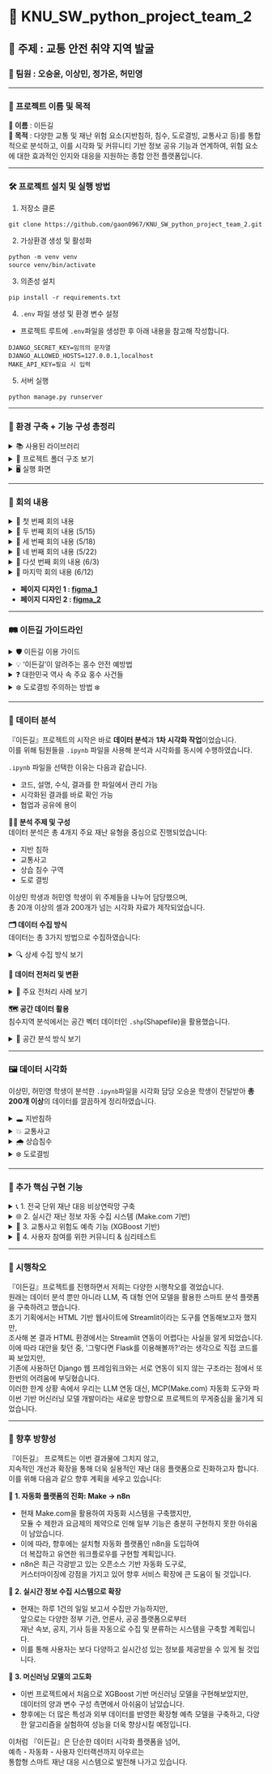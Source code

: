 # 💯 KNU_SW_python_project_team_2
## 💬 주제 : 교통 안전 취약 지역 발굴
### 👤 팀원 : 오승윤, 이상민, 정가온, 허민영
---
### 📙 프로젝트 이름 및 목적
**🌿 이름** : 이든길  
**🎯 목적** : 다양한 교통 및 재난 위험 요소(지반침하, 침수, 도로결빙, 교통사고 등)를 통합적으로 분석하고, 이를 시각화 및 커뮤니티 기반 정보 공유 기능과 연계하여, 위험 요소에 대한 효과적인 인지와 대응을 지원하는 종합 안전 플랫폼입니다.

---

### 🛠️ 프로젝트 설치 및 실행 방법

1. 저장소 클론
```
git clone https://github.com/gaon0967/KNU_SW_python_project_team_2.git
```
2. 가상환경 생성 및 활성화
```
python -m venv venv
source venv/bin/activate
```
3. 의존성 설치
```
pip install -r requirements.txt
```
4. `.env` 파일 생성 및 환경 변수 설정
- 프로젝트 루트에 `.env`파일을 생성한 후 아래 내용을 참고해 작성합니다.
```
DJANGO_SECRET_KEY=임의의 문자열
DJANGO_ALLOWED_HOSTS=127.0.0.1,localhost
MAKE_API_KEY=필요 시 입력
```
5. 서버 실행
```
python manage.py runserver
```

---

### 🧰 환경 구축 + 기능 구성 총정리

<details>
  <summary>📚 사용된 라이브러리 </summary>

---

### 📦 웹 개발 및 Django 관련

| 라이브러리 | 설명 |
|------------|------|
| Django     | Python 대표 웹 프레임워크. 웹 페이지, API, DB 관리 등 전반적인 백엔드 처리 |
| sqlparse   | Django 내부에서 SQL 구문을 파싱할 때 사용됨 |
| asgiref    | Django의 비동기 처리 지원 라이브러리 |

---

### 🧠 머신러닝 및 모델 관련

| 라이브러리 | 설명 |
|------------|------|
| xgboost         | 고성능 머신러닝 모델(XGBoost 회귀/분류) 라이브러리 |
| scikit-learn    | ML 알고리즘과 전처리, 모델 평가 기능 제공 |
| joblib          | 학습된 모델을 `.pkl`로 저장/불러오기 위해 사용 |
| numpy, scipy    | 수치 연산, 선형대수 계산 필수 기반 라이브러리 |
| threadpoolctl, threading, tenacity | 병렬 계산 및 내구성 보완용 (간접 사용) |

---

### 🗂 데이터 처리 및 분석

| 라이브러리 | 설명 |
|------------|------|
| pandas               | 표 형태의 데이터 처리 (CSV, Excel 등) |
| openpyxl, et_xmlfile | Excel(xlsx) 파일 처리용 백엔드 |
| matplotlib, seaborn  | 데이터 시각화 (차트, 히트맵 등) |
| pyarrow              | 빠른 I/O 및 파일 포맷 처리 (예: Parquet) |

---

### 🧭 지도 및 위치 데이터 분석

| 라이브러리 | 설명 |
|------------|------|
| folium                              | Leaflet.js 기반의 지도 시각화 (HTML 지도 생성) |
| geopandas                           | 지리정보(GIS) 데이터를 Pandas처럼 처리 |
| shapely                             | 공간 연산 (교차, 면적, 경계 등) 수행 |
| pyproj                              | 위경도 좌표계 변환 |
| rasterio, affine, mercantile, contextily, branca, xyzservices | 공간 타일맵, 배경지도, GeoTIFF 렌더링용 도구들 |

---

### 🌐 크롤링 / 웹 자동화

| 라이브러리 | 설명 |
|------------|------|
| beautifulsoup4       | HTML 구조 파싱 및 정보 추출 |
| requests             | 웹사이트에 요청 보내기 (GET, POST 등) |
| lxml                 | 빠른 HTML/XML 파싱을 위한 parser |
| selenium, webdriver-manager | 브라우저 자동화 도구 (동적 페이지 크롤링 시 사용) |

---

### 🧪 개발 보조 / 콘솔 / 노트북 환경

| 라이브러리 | 설명 |
|------------|------|
| ipython, ipykernel, jupyter_* | Jupyter Notebook 실행 환경 |
| tqdm                        | 반복문 진행 상황 시각화 |
| colorama                    | 터미널 컬러 출력 지원 |
| python-dotenv              | `.env` 파일로 환경변수 관리 |
| watchdog                   | 파일 변화 감지 (개발 자동화 도구에 사용됨) |

</details>

<details>
  <summary>📁 프로젝트 폴더 구조 보기</summary>
  
```
data_B_project/  
├── .venv/  
│ └── 💡 가상환경 (패키지 충돌 방지 및 협업 목적)  
│ - 필요한 라이브러리만 설치 가능  
│ - requirements.txt로 공유 및 관리 용이  

├── data/  
│ ├── people/ 📊 서울시 자치구별 인구수  
│ ├── traffic accident/ 🚗 교통사고 연도별 Excel (2019~2023)  
│ ├── Traffic light/ 🚦 신호등 및 횡단보도 위치  
│ └── 기타 참고 데이터 포함  

├── dataAnalysis1.ipynb  
│ └── 📈 초기 데이터 분석용 Jupyter 노트북 (pandas, 시각화, 병합 등 실험)  

├── ngrok/  
│ └── 🌐 ngrok 실행 및 설정  
│ ① make.com 워크플로우용 웹훅 연동  
│ ② 외부 접근 가능한 임시 URL 제공  
│ ③ 로컬 서버 테스트 자동화를 위한 브리지 역할  

├── emergency_contacts_to_sqlite.py  
│ └── 🚑 응급기관 JSON → SQLite 저장 스크립트  
│ - 행정안전부 API 기반 254개 기관 정보 수집  

├── real_python_project/  
│ ├── db.sqlite3 📦 기본 장고 DB  
│ ├── emergency_agencies.db 🏥 응급기관 DB  
│ ├── final_merged_with_coords.csv ✅ 병합 완료된 최종 CSV  
│ 
│ ├── main/ 💻 Django 앱 구성  
│ │ ├── models.py 모델 정의 (Post, DailyUpdate 등)  
│ │ ├── views.py 요청 처리, API 연동  
│ │ ├── forms.py 사용자 입력 폼  
│ │ ├── model_utils.py 자치구 위험도 예측 함수  
│ │ ├── model_trainer.py모델 학습 + joblib 저장  
│ │ ├── templates/main/ 템플릿 HTML  
│ │ │ ├── community.html, dashboard_1~4.html, quiz_start.html, rehome.html 등  
│ │ ├── static/images/ 분석 결과 시각화 이미지  
│ │ └── migrations/ DB 마이그레이션  

│ ├── scraper.py 📰 행정안전부 보도자료 크롤링  
│ ├── model_utils.py 예측 수행 + 설명 반환  
│ ├── model_trainer.py XGBoost 학습 후 저장  
│ ├── xgb_model.pkl 저장된 모델  

├── requirements.txt 📦 필요한 패키지 목록  
└── README.md 📘 프로젝트 설명, 실행 방법, 구성도
```
</details>

<details>
  <summary>🖥️ 실행 화면 </summary>
  
  ### 메인 화면
  
  ![메인화면](ScreenShots/메인화면.png)

  ### 이든길과의 만남

  ![이든길과의 만남](ScreenShots/이든길과의만남.png)

  ### 지반침하

  ![지반침하](ScreenShots/지반침하.png)

  ### 교통사고

  ![교통사고](ScreenShots/교통사고.png)

  ### 교통사고 위험도

  ![위험도](ScreenShots/교통사고위험도.png)

  ### 상습 침수 구역

  ![상습침수](ScreenShots/상습침수.png)

  ### 도로 결빙 구역

  ![도로결빙](ScreenShots/도로결빙.png)

  ### 비상연락기관

  ![비상연락망](ScreenShots/비상연락기관.png)

  ### 안전관리 일일상황

  ![안전관리 일일상황](ScreenShots/안전관리일일상황.png)

  ### 이든길 커뮤니티

  ![커뮤니티](ScreenShots/커뮤니티.png)

  ### 심리테스트

  ![심리테스트](ScreenShots/심리테스트.png)

  ### 심리테스트 결과

  ![심리테스트 결과](ScreenShots/심리테스트_결과.png)
</details>

---

### 🤝 회의 내용
<details>
<summary> 📌 첫 번째 회의 내용 </summary>

1. 웹 페이지 UI 공유하기
  
2. 서울시 행정구역 데이터 범위 결정하기  
-> 서울시 행정구역 구 기준으로 결정

3. 데이터 수집하기  

 (1) **교통사고** (교통사고 정보를 위해 모아야 할 데이터)  
  - 사고 발생 위치 (GIS 좌표), 시간, 유형 (차대차, 차대사람 등)  
  - 사고 원인, 피해 규모 (사망, 중상, 경상 등)  

 (2) **싱크홀 및 지반 침하 위험 지역 데이터** (싱크홀 정보를 위해 모아야 할 데이터)  
  - 과거 싱크홀 발생 이력 (위치, 규모, 원인)  
  - 지반 조사 자료 (지질도, 지하수위 변동, 지반 특성 등)  
  - 상하수도관 노후도 및 누수 발생 이력  
  - 대규모 지하 개발 공사 현황 (지하철, 터널 등)  

 (3) **기타 위험 요인**  
  - 급경사지  
  - 상습 침수 구역  
  - 낙석 위험 지역  
  - 도로 결빙

우리 지역 -> 안전도 테스트
  
4. 역할 분담 및 만날 날짜
  - **데이터 전처리 및 데이터 분석** : 이상민, 허민영
  - **Django를 활용한 웹페이지 구축** : 정가온
  - **데이터 시각화 자료 및 발표 피피티 제작** : 오승윤
  - **다음 회의 일정** : 5/15 파이썬 수업 후
</details>
<details>
  <summary>📌 두 번째 회의 내용 (5/15) </summary>

  - 데이터 수집 목록 확인
  - 추가 데이터 있는지 살펴보기
      - 추가 데이터 있을 시 조건
      1. 추가 데이터 목록을 모두와 공유하기
      2. 추가 데이터도 동일하게 다같이 모아야함
  - 웹 프로토타입 살펴보기
  - 다음주까지 해와야 할 것들
      - 승윤: 이든길 가이드라인 표 작성하기
      - 민영, 상민: 싱크홀 및 지반침하 데이터 분석 완료 파일 완성해서 오기
      - 가온: 웹 페이지 4개 HTML로 작성하기
</details>
<details>
  <summary>📌 세 번째 회의 내용 (5/18) </summary>
  
  - 데이터 수집 결과 공유
  - 가이드라인 작성한 것 공유
  - 웹 페이지 어디까지 진행했는지 공유
  - 데이터 분석 오늘부터 시작

  - 화요일까지 웹페이지 담당자 : 웹페이지 두개 구축
  - 데이터 분석 담당자 : 다음주 목요일까지 싱크홀 분석
</details>
<details>
  <summary>📌 네 번째 회의 내용 (5/22) </summary>

  - 웹 페이지 구축 2개 확인하기
  - 데이터 분석 파트 나눈 거 이야기하기
  - 데이터 분석 현황

  - 다음주 목요일까지
  - 민영: 싱크홀 .ipynb파일 -> 시각화한테 넘기기
  - 상민: .ipynb파일 -> 시각화한테 넘기기
  - 가온: 파일 4개 구축하기
  - 승윤: 시각화 시작
</details>
<details>
  <summary>📌 다섯 번째 회의 내용 (6/3) </summary>
  
  - 승윤, 상민: 시각화 자료 넘겨받으면 시각화 할 수 있는 데까지 해오기
  - 가온: 장고로 메인 페이지 제작, 4개 페이지 연결, 가능하면 가이드라인 버튼까지.
  - 민영: 싱크홀 최대한 해오기

  - 위 기능 검사하기
</details>
<details>
  <summary>📌 마지막 회의 내용 (6/12) </summary>
  
  - 웹 페이지 전체 확인하기
  - 깃허브 다시 꾸미기
  - 배포 여부
  - 피피티 제작 및 발표 준비하기
</details>

- **페이지 디자인 1 : [figma_1](https://www.figma.com/design/EVlEsAvssMzduNOMQqq03p/Data-##Visualization-Package--Community---Community-?m=auto&t=EaSnN1FVl4JoH4ck-6)**  
- **페이지 디자인 2 : [figma_2](https://www.figma.com/design/R1xDkiDhgZPlxjdtCBAjMT/Best-Websites-of-2023---Webflow-%7C-Figma-Design--Community-?node-id=0-1&t=PXqxduq8GY0n6Wz7-1)**

---
### 🛤️ 이든길 가이드라인
<details>
  <summary>🛡️ 이든길 이용 가이드</summary>

- 대시보드를 통해 재난 데이터를 확인하세요.
- 비상연락망은 클릭 한 번으로 접근할 수 있어요.
- 커뮤니티에 의견을 자유롭게 남기세요!
</details>
<details>
  <summary>💡 ‘이든길’이 알려주는 홍수 안전 예방법</summary>
  
**기상 특보 확인:** 호우 예보 시 TV, 라디오, 스마트폰 앱 등으로 기상 특보를 수시로 확인하세요.  
**비상 물품 준비:** 손전등, 라디오, 비상식량, 구급약품, 휴대폰 충전기 등을 미리 준비해둡니다.  
**가스/전기 차단:** 침수 위험이 있을 경우, 주택 내 가스와 전기를 미리 차단합니다.  
**지하 공간 대피:** 지하 주차장, 반지하 주택 등 지하 공간은 침수 시 매우 위험하므로 즉시 대피합니다.  
**하천변/계곡 접근 금지:** 갑자기 불어난 물에 휩쓸릴 수 있으니 하천변이나 계곡 주변은 절대 가까이 가지 마세요.  
**차량 이동 자제:** 침수된 도로는 진입하지 말고, 불가피할 경우 우회하거나 대중교통을 이용합니다.  
**농경지/시설물 점검:** 비닐하우스, 농경지, 축사 등 시설물을 미리 점검하고 취약 부분은 보강합니다.  
**대피 경로 확인:** 거주 지역의 대피 장소와 경로를 미리 숙지하고, 재난 시에는 관계 당국의 안내에 따릅니다.  
※ 이든길은 여러분의 안전을 최우선으로 생각합니다. 재난 발생 시 안전 수칙을 준수하세요.  
</details>
<details>
  <summary>❓ 대한민국 역사 속 주요 홍수 사건들</summary>

**1925년 을축년 대홍수:** 일제강점기 기록된 가장 큰 홍수 중 하나. 한강 범람으로 서울 도심 대부분이 침수되고 큰 인명 피해가 발생했습니다.  
**1984년 중부지방 집중호우:** 수도권과 강원 지역에 기록적인 폭우가 쏟아져 많은 이재민과 재산 피해가 발생했습니다.  
**1987년 8월 대홍수:** 태풍과 장마가 겹치면서 남부지방을 중심으로 큰 피해가 발생, 섬진강 유역의 피해가 특히 컸습니다.  
**1990년 전국적인 홍수:** 여름 장마와 태풍으로 전국적으로 동시다발적인 홍수 피해가 발생, 농경지 침수와 이재민이 다수 발생했습니다.  
**2002년 태풍 루사:** 강원도를 중심으로 기록적인 폭우를 동반하여 엄청난 인명 및 재산 피해를 남겼습니다. 역대급 재난 중 하나로 기록됩니다.  
**2011년 우면산 산사태:** 서울 우면산 일대에 집중호우가 발생하여 산사태로 인한 인명 피해와 주택 침수가 발생했습니다.  
**2020년 장마철 집중호우:** 중부지방을 중심으로 50일 넘는 긴 장마가 이어지며 누적 강수량이 역대급을 기록, 하천 범람 및 산사태 피해가 컸습니다.  
**2022년 수도권 집중호우:** 서울 강남 등 수도권 도심에 기록적인 시간당 폭우가 쏟아져 지하철역, 도로, 주택 침수 등 큰 혼란이 발생했습니다.  
※ 위 내용은 주요 사건의 예시이며, 실제 역사는 더 많은 홍수 피해를 기록하고 있습니다.  
</details>
<details>
  <summary>❄️ 도로결빙 주의하는 방법 ❄️</summary>
  
**감속 운전:** 빙판길에서는 평소보다 20~50% 이상 감속해야 합니다.  
**안전거리 확보:** 평소보다 2배 이상 충분한 안전거리를 유지하세요.  
**급조작 금지:** 급출발, 급가속, 급제동, 급핸들 조작은 피해야 합니다.  
**미끄럼 방지 장비:** 스노체인, 스노타이어 등 미끄럼 방지 장비를 준비하세요.  
**블랙 아이스 주의:** 육안으로 식별하기 어려운 블랙 아이스를 특히 조심해야 합니다. (교량 위, 터널 출입구, 응달진 곳)  
**대중교통 이용:** 가급적 대중교통을 이용하는 것이 안전합니다.  
</details>

---

### 📑 데이터 분석
『이든길』프로젝트의 시작은 바로 **데이터 분석**과 **1차 시각화 작업**이었습니다.  
이를 위해 팀원들을 `.ipynb` 파일을 사용해 분석과 시각화를 동시에 수행하였습니다.  

`.ipynb` 파일을 선택한 이유는 다음과 같습니다.
- 코드, 설명, 수식, 결과를 한 파일에서 관리 가능
- 시각화된 결과를 바로 확인 가능
- 협업과 공유에 용이

**🧑‍💻 분석 주제 및 구성**  
데이터 분석은 총 4개지 주요 재난 유형을 중심으로 진행되었습니다:
- 지반 침하  
- 교통사고  
- 상습 침수 구역  
- 도로 결빙

이상민 학생과 허민영 학생이 위 주제들을 나누어 담당했으며,  
총 20개 이상의 셀과 200개가 넘는 시각화 자료가 제작되었습니다.

**🗂️ 데이터 수집 방식**  
데이터는 총 3가지 방법으로 수집하였습니다:  
<details>
  <summary>🔍 상세 수집 방식 보기</summary>

  1. **웹 크롤링**  
  - `requests`+`BeautifulSoup`조합으로 HTML 데이터 파싱  
  2. **공공데이터포털 API 활용**  
  - 인증키 기반의 JSON 응답 구조  
  - `requests.get()`으로 호출 후 `json()` 파싱  
  3. **CSV 파일 수동 다운로드**  
  - 분석에 익숙하지 않은 팀원도 쉽게 활용 가능  
  - `pandas`를 사용하여 불러온 뒤 필요한 컬럼만 추출 및 전처리 수행  
</details>

**🧹 데이터 전처리 및 변환**
<details>
  <summary>🧼 주요 전처리 사례 보기</summary>
  
**📁 CSV 전처리**
- **서울시 월별 강수량 데이터**  
  - 상위 8줄 불필요한 헤더 제거 후 컬럼 직접 지정  
  - `년월`컬럼은 `pd.to_datetime()`으로 날짜 변환  
  - '강수량'값 중 숫자가 아닌 항목은 pd.to_numeric(errors='coerce')로 NaN 처리
  - `dropna()`로 결측값 제거 후 분석 진행
</details>

**🗺️ 공간 데이터 활용**  
침수지역 분석에서는 공간 벡터 데이터인 `.shp`(Shapefile)을 활용했습니다.
<details>
  <summary>🧭 공간 분석 방식 보기</summary>

  - 서울시 침수흔적도 데이터 활용
  - `geopandas`로 `.shp`파일 불러오기
  - 좌표계 변환 : `EPSG:4326 → EPSG:3857`
    → 실제 웹 지도와 정확히 겹치도록 설정
  - `matplotlib` + `contextily` 조합으로 시각화
    - `cs.add_basemap()`으로 지도 타일 추가
    - `total_bounds`로 자동 확대 비율 설정
</details>

---

### 🖼️ 데이터 시각화

이상민, 허민영 학생이 분석한 `.ipynb`파일을 시각화 담당 오승윤 학생이 전달받아 **총 200개 이상**의 데이터를 깔끔하게 정리하였습니다.

<details>
  <summary>🕳️ 지반침하</summary>

  ### 싱크홀

  ![싱크홀](ScreenShots/(1)싱크홀.png)

  ### 싱크홀 자치구별

  ![싱크홀_자치구](ScreenShots/(2)싱크홀_자치구.png)
</details>

<details>
  <summary>💥 교통사고</summary>

  ### 사고 유형

  ![사고 유형](ScreenShots/(3)교통사고-사고유형.png)

  ### 발생 건수

  ![발생 건수](ScreenShots/(4)교통사고-발생건수.png)

  ### 히트맵

  ![히트맵](ScreenShots/(5)교통사고-히트맵.png)

  ### 원인

  ![원인](ScreenShots/(6)교통사고-원인.png)

  ### 사상자

  ![사상자](ScreenShots/(7)교통사고-사상자.png)
  
</details>

<details>
  <summary>🌧️ 상습침수</summary>

  ### 상습침수

  ![상습침수](ScreenShots/(8)상습침수.png)

  ### 관측소별 평균 수위

  ![관측소별](ScreenShots/(9)상습침수-관측소.png)

</details>
<details>
  <summary>❄️ 도로결빙</summary>
  
  ### 도로결빙

  ![도로결빙](ScreenShots/(10)도로결빙.png)
  
</details>

---

### 🌱 추가 핵심 구현 기능
<details>
  <summary>📞 1. 전국 단위 재난 대응 비상연락망 구축</summary>

  - **개요**:  
  재난 상황에서 필요한 지역별 비상연락망 정보를 제공하기 위해, 이를 데이터베이스로 구조화하였습니다.
- **주요 구현 과정**:
  1. `request` 라이브러리를 통해 JSON 데이터 요청 및 응답 수신  
  2. 각 데이터에 광역 지자체명을 기준으로 지역 분류  
  3. `pandas`를 활용해 데이터프레임으로 정리  
  4. 정리된 데이터를 `SQLite3` 데이터베이스로 저장  
- **특징**:
  SQLite 방식으로 구현해 별도의 서버 환경 없이 **로컬 테스트와 관리가 간편**하며, 총 **254개 기관**의 연락처 데이터를 효율적으로 관리할 수 있게 되었습니다.

</details>

<details>
  <summary>🌐 2. 실시간 재난 정보 자동 수집 시스템 (Make.com 기반)</summary>
  
  - **개요**:  
  매일 업데이트되는 **국가 재난 사이트의 안전관리 일일상황 보고서**를 자동 수집하여 로컬 웹페이지에 연동하는 자동화 시스템을 구현하였습니다.  
- **사용 기술 및 흐름**:  
  - Make.com의 HTTP 모듈로 JSON API 요청 → HTML 응답 수신  
  - **정규표현식**을 활용해 제목, 본문, 출처 등 필요한 정보 추출  
  - Django API 엔드포인트에 POST 요청 전송  
  - ngrok을 활용해 로컬 테스트 환경에서 외부 접근 테스트 수행  
  - Make 플랫폼 API 키를 사용하여 안전한 연동 수행  
- **핵심 성과**:  
  매일 실시간으로 최신 재난 정보를 사용자에게 제공할 수 있는 **자동화된 데이터 파이프라인 구축**에 성공
  <details>
    <summary>🖥️ 구성 화면</summary>
    
    ### MCP

    ![MCP 워크플로우1](ScreenShots/MCP.png)

    ![MCP 워크플로우2](ScreenShots/mcp(1).png)

    ![MCP 워크플로우3](ScreenShots/mcp(2).png)

    ![MCP 워크플로우3](ScreenShots/mcp(3).png)

    ![MCP 워크플로우4](ScreenShots/mcp(4).png)

    ### ngrok
  
    ![ngrok](ScreenShots/ngrok.png)
  </details>
  
</details>

<details>
  <summary>🧠 3. 교통사고 위험도 예측 기능 (XGBoost 기반)</summary>
  
  - **개요**:  
  서울시 25개의 자치구의 교통사고 발생 건수를 예측하는 **머신러닝 기반 모델**을 구현하여, 사용자에게 **지역별 사고 위험도 정보**를 제공할 수 있도록 하였습니다.  
- **모델 구현 과정**:  
  - 인구, 사망/부상자 수, 신호등/횡단보도 수 등 다양한 데이터를 `merged_df.csv`로 통합  
  - `XGBoost` 모델 학습 및 `feature_importances_`속성으로 변수 중요도 시각화
  - ![XGBoost](ScreenShots/XGBoost.png)
  - 예측 결과를 Django 웹과 연동하여 사용자 입력에 따라 실시간 출력
  
- **웹페이지 기능**:  
  - 입력된 자치구의 **예측 교통사고 건수 출력**  
  - 서울 전체 중 해당 자치구의 **상대 순위 표시**  
  - 예측에 영향을 미친 **주요 요인 시각화 및 설명 제공**
- **주요 인사이트**:  
  '사망자 수', '부상자 수'가 높은 중요도를 가지며, '신호등 및 횡단보도 수'는 예방 관련 요인으로 분석
  
  
</details>

<details>
  <summary>🙋 4. 사용자 참여를 위한 커뮤니티 & 심리테스트</summary>

  - **커뮤니티 게시판**:  
    - **자유 게시판**과 **위험 경험 공유 게시판**으로 구성  
    - 게시글 작성/수정/삭제 기능과 DB 저장 기능 구현  
    - 사용자의 실제 경험과 의견을 나눌 수 있는 공간 제공  
  - **심리테스트 기능**:  
    - 사용자의 **재난 인식 수준**, **대응 유형** 등을 재미있게 알아볼 수 있도록 설계  
    - 단순 정보 제공을 넘어, **참여 유도형 안전 교육 플랫폼**으로서의 역할 수행  
    
</details>

---

### 🤯 시행착오 

『이든길』프로젝트를 진행하면서 저희는 다양한 시행착오를 겪었습니다.  
원래는 데이터 분석 뿐만 아니라 LLM, 즉 대형 언어 모델을 활용한 스마트 분석 플랫폼을 구축하려고 했습니다.  
초기 기획에서는 HTML 기반 웹사이트에 Streamlit이라는 도구를 연동해보고자 했지만,  
조사해 본 결과 HTML 환경에서는 Streamlit 연동이 어렵다는 사실을 알게 되었습니다.  
이에 따라 대안을 찾던 중, '그렇다면 Flask를 이용해볼까?'라는 생각으로 직접 코드를 짜 보았지만,  
기존에 사용하던 Django 웹 프레임워크와는 서로 연동이 되지 않는 구조라는 점에서 또 한번의 어려움에 부딪혔습니다.  
이러한 한계 상황 속에서 우리는 LLM 연동 대신, MCP(Make.com) 자동화 도구와 파이썬 기반 머신러닝 모델 개발이라는 새로운 방향으로 프로젝트의 무게중심을 옮기게 되었습니다.  

---

### 🚀 향후 방향성

『이든길』 프로젝트는 이번 결과물에 그치지 않고,  
지속적인 개선과 확장을 통해 더욱 실용적인 재난 대응 플랫폼으로 진화하고자 합니다.  
이를 위해 다음과 같으 향후 계획을 세우고 있습니다:  

**📌 1. 자동화 플랫폼의 진화: Make → n8n**
- 현재 Make.com을 활용하여 자동화 시스템을 구축했지만,  
  모듈 수 제한과 요금제의 제약으로 인해 일부 기능은 충분히 구현하지 못한 아쉬움이 남았습니다.  
- 이에 따라, 향후에는 설치형 자동화 플랫폼인 n8n을 도입하여  
  더 복잡하고 유연한 워크플로우를 구현할 계획입니다.  
- n8n은 최근 각광받고 있는 오픈소스 기반 자동화 도구로,  
  커스터마이징에 강점을 가지고 있어 향후 서비스 확장에 큰 도움이 될 것입니다.  

**📌 2. 실시간 정보 수집 시스템으로 확장**
- 현재는 하루 1건의 일일 보고서 수집만 가능하지만,  
  앞으로는 다양한 정부 기관, 언론사, 공공 플랫폼으로부터  
  재난 속보, 공지, 기사 등을 자동으로 수집 및 분류하는 시스템을 구축할 계획입니다.  
- 이를 통해 사용자는 보다 다양하고 실시간성 있는 정보를 제공받을 수 있게 될 것입니다.  

**📌 3. 머신러닝 모델의 고도화**
- 이번 프로젝트에서 처음으로 XGBoost 기반 머신러닝 모델을 구현해보았지만,  
  데이터의 양과 변수 구성 측면에서 아쉬움이 남았습니다.  
- 향후에는 더 많은 특성과 외부 데이터를 반영한 확장형 예측 모델을 구축하고,
  다양한 알고리즘을 실험하여 성능을 더욱 향상시킬 예정입니다.

이처럼 『이든길』은 단순한 데이터 시각화 플랫폼을 넘어,  
예측 - 자동화 - 사용자 인터랙션까지 아우르는  
통합형 스마트 재난 대응 시스템으로 발전해 나가고 있습니다.

